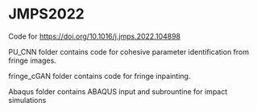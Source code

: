 # JMPS2022
Code for https://doi.org/10.1016/j.jmps.2022.104898

PU_CNN folder contains code for cohesive parameter identification from fringe images.

fringe_cGAN folder contains code for fringe inpainting.

Abaqus folder contains ABAQUS input and subrountine for impact simulations
